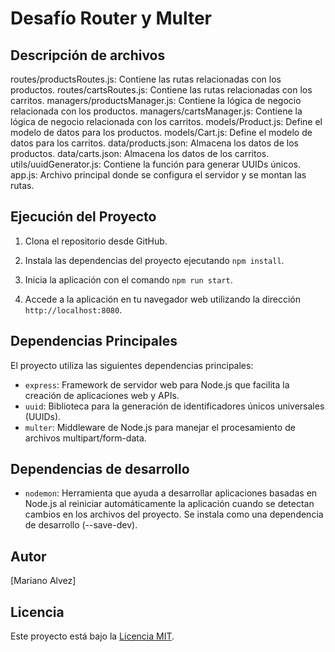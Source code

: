 # Desafío Router y Multer



## Descripción de archivos

routes/productsRoutes.js: Contiene las rutas relacionadas con los productos.
routes/cartsRoutes.js: Contiene las rutas relacionadas con los carritos.
managers/productsManager.js: Contiene la lógica de negocio relacionada con los productos.
managers/cartsManager.js: Contiene la lógica de negocio relacionada con los carritos.
models/Product.js: Define el modelo de datos para los productos.
models/Cart.js: Define el modelo de datos para los carritos.
data/products.json: Almacena los datos de los productos.
data/carts.json: Almacena los datos de los carritos.
utils/uuidGenerator.js: Contiene la función para generar UUIDs únicos.
app.js: Archivo principal donde se configura el servidor y se montan las rutas.


## Ejecución del Proyecto

1. Clona el repositorio desde GitHub.

2. Instala las dependencias del proyecto ejecutando `npm install`.

3. Inicia la aplicación con el comando `npm run start`.

4. Accede a la aplicación en tu navegador web utilizando la dirección `http://localhost:8080`.

## Dependencias Principales

El proyecto utiliza las siguientes dependencias principales:

- `express`: Framework de servidor web para Node.js que facilita la creación de aplicaciones web y APIs.
- `uuid`: Biblioteca para la generación de identificadores únicos universales (UUIDs).
- `multer`: Middleware de Node.js para manejar el procesamiento de archivos multipart/form-data.


## Dependencias de desarrollo

- `nodemon`: Herramienta que ayuda a desarrollar aplicaciones basadas en Node.js al reiniciar automáticamente la aplicación cuando se detectan cambios en los archivos del proyecto. Se instala como una dependencia de desarrollo (--save-dev).

## Autor

[Mariano Alvez]

## Licencia

Este proyecto está bajo la [Licencia MIT](LICENSE).
